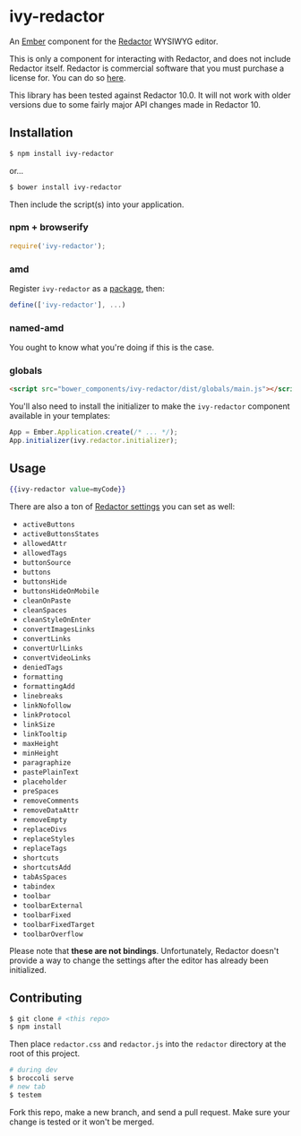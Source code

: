 # ivy-redactor

An [Ember][1] component for the [Redactor][2] WYSIWYG editor.

This is only a component for interacting with Redactor, and does not include
Redactor itself. Redactor is commercial software that you must purchase
a license for. You can do so [here][3].

This library has been tested against Redactor 10.0. It will not work with older
versions due to some fairly major API changes made in Redactor 10.

## Installation

```sh
$ npm install ivy-redactor
```

or...

```sh
$ bower install ivy-redactor
```

Then include the script(s) into your application.

### npm + browserify

```js
require('ivy-redactor');
```

### amd

Register `ivy-redactor` as a [package][4], then:

```js
define(['ivy-redactor'], ...)
```

### named-amd

You ought to know what you're doing if this is the case.

### globals

```html
<script src="bower_components/ivy-redactor/dist/globals/main.js"></script>
```

You'll also need to install the initializer to make the `ivy-redactor`
component available in your templates:

```js
App = Ember.Application.create(/* ... */);
App.initializer(ivy.redactor.initializer);
```

## Usage

```handlebars
{{ivy-redactor value=myCode}}
```

There are also a ton of [Redactor settings][5] you can set as well:

  * `activeButtons`
  * `activeButtonsStates`
  * `allowedAttr`
  * `allowedTags`
  * `buttonSource`
  * `buttons`
  * `buttonsHide`
  * `buttonsHideOnMobile`
  * `cleanOnPaste`
  * `cleanSpaces`
  * `cleanStyleOnEnter`
  * `convertImagesLinks`
  * `convertLinks`
  * `convertUrlLinks`
  * `convertVideoLinks`
  * `deniedTags`
  * `formatting`
  * `formattingAdd`
  * `linebreaks`
  * `linkNofollow`
  * `linkProtocol`
  * `linkSize`
  * `linkTooltip`
  * `maxHeight`
  * `minHeight`
  * `paragraphize`
  * `pastePlainText`
  * `placeholder`
  * `preSpaces`
  * `removeComments`
  * `removeDataAttr`
  * `removeEmpty`
  * `replaceDivs`
  * `replaceStyles`
  * `replaceTags`
  * `shortcuts`
  * `shortcutsAdd`
  * `tabAsSpaces`
  * `tabindex`
  * `toolbar`
  * `toolbarExternal`
  * `toolbarFixed`
  * `toolbarFixedTarget`
  * `toolbarOverflow`

Please note that **these are not bindings**. Unfortunately, Redactor doesn't
provide a way to change the settings after the editor has already been
initialized.

## Contributing

```sh
$ git clone # <this repo>
$ npm install
```

Then place `redactor.css` and `redactor.js` into the `redactor` directory at
the root of this project.

```sh
# during dev
$ broccoli serve
# new tab
$ testem
```

Fork this repo, make a new branch, and send a pull request. Make sure your
change is tested or it won't be merged.

[1]: http://emberjs.com
[2]: http://imperavi.com/redactor/
[3]: http://imperavi.com/redactor/download/
[4]: http://requirejs.org/docs/api.html#packages
[5]: http://imperavi.com/redactor/docs/settings/
